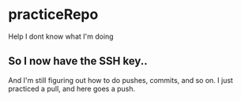# practiceRepo
Help I dont know what I'm doing

## So I now have the SSH key..
And I'm still figuring out how to do pushes, commits, and so on.
I just practiced a pull, and here goes a push.

